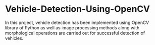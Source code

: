 # Vehicle-Detection-Using-OpenCV

In this project, vehicle detection has been implemented using OpenCV library of Python as well as image processing methods along with morphological operations are carried out for successful detection of vehicles.
